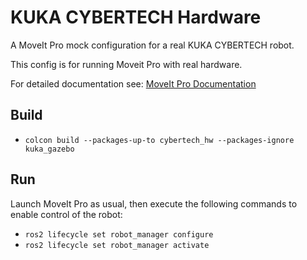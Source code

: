 # KUKA CYBERTECH Hardware

A MoveIt Pro mock configuration for a real KUKA CYBERTECH robot.

This config is for running Moveit Pro with real hardware.

For detailed documentation see: [MoveIt Pro Documentation](https://docs.picknik.ai/)

## Build

- `colcon build --packages-up-to cybertech_hw --packages-ignore kuka_gazebo`

## Run

Launch MoveIt Pro as usual, then execute the following commands to enable control of the robot:

- `ros2 lifecycle set robot_manager configure`
- `ros2 lifecycle set robot_manager activate`
